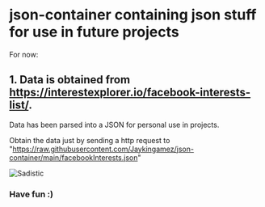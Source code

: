 # json-container containing json stuff for use in future projects

For now: 

## 1. Data is obtained from https://interestexplorer.io/facebook-interests-list/.

Data has been parsed into a JSON for personal use in projects. 

Obtain the data just by sending a http request to "https://raw.githubusercontent.com/Jaykingamez/json-container/main/facebookInterests.json"

![Sadistic](https://c.tenor.com/q3jKf1-WAy4AAAAC/blend-s-sadist.gif)

### Have fun :)
